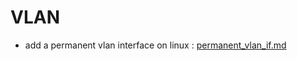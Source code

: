 # VLAN


* add a permanent vlan interface on linux : [permanent_vlan_if.md](./doc/permanent_vlan_if.md)

